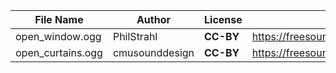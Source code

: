 | File Name        | Author   | License   | Link                            |
|------------------|----------|-----------|---------------------------------|
| open_window.ogg | PhilStrahl | **CC-BY** | https://freesound.org/people/PhilStrahl/sounds/497030/ |
| open_curtains.ogg | cmusounddesign | **CC-BY** | https://freesound.org/people/cmusounddesign/sounds/84708/ |